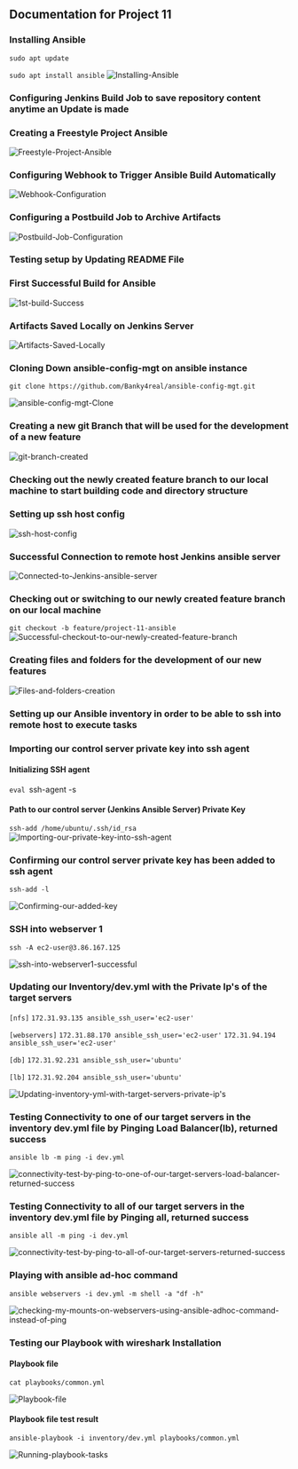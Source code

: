 ## **Documentation for Project 11**

### Installing Ansible
`sudo apt update`

`sudo apt install ansible`
![Installing-Ansible](./Images/Ansible-installation.png)

### Configuring Jenkins Build Job to save repository content anytime an Update is made

### Creating a Freestyle Project Ansible

![Freestyle-Project-Ansible](./Images/Freestyle-Project-Ansible-Created-on-Jenkins.png)

### Configuring Webhook to Trigger Ansible Build Automatically

![Webhook-Configuration](./Images/Webhook-successfully-created-to-trigger-ansible-build.png)

### Configuring a Postbuild Job to Archive Artifacts

![Postbuild-Job-Configuration](./Images/Configuring-a-postbuild-job-to-archive-all-our-artifacts.png)

### Testing setup by Updating README File

### First Successful Build for Ansible

![1st-build-Success](./Images/1st-build-Success.png)

### Artifacts Saved Locally on Jenkins Server

![Artifacts-Saved-Locally](./Images/Artifacts-saved-locally-on-Jenkins-Server.png)

### Cloning Down ansible-config-mgt on ansible instance
`git clone https://github.com/Banky4real/ansible-config-mgt.git`

![ansible-config-mgt-Clone](./Images/Successful-Clone-of-ansible-config-mgt-repo-on-ansible-instance.png)

### Creating a new git Branch that will be used for the development of a new feature

![git-branch-created](./Images/Created-a-new-git-branch.png)

### Checking out the newly created feature branch to our local machine to start building code and directory structure

### Setting up ssh host config

![ssh-host-config](./Images/Config-file-for-remote-connection-on-Local-Machine.png)

### Successful Connection to remote host Jenkins ansible server

![Connected-to-Jenkins-ansible-server](./Images/Successful-connection-to-our-Jenkins-ansible-server.png)

### Checking out or switching to our newly created feature branch on our local machine

`git checkout -b feature/project-11-ansible`
![Successful-checkout-to-our-newly-created-feature-branch](./Images/Successful-checkout-to-our-newly-created-feature-branch-on-local-machine.png)

### Creating files and folders for the development of our new features

![Files-and-folders-creation](./Images/Creating-our-files-and-folders-for-the-development-of-a-new-feature.png)

### Setting up our Ansible inventory in order to be able to ssh into remote host to execute tasks

### Importing our control server private key into ssh agent

#### Initializing SSH agent
`eval `ssh-agent -s` `

#### Path to our control server (Jenkins Ansible Server) Private Key
`ssh-add /home/ubuntu/.ssh/id_rsa`
![Importing-our-private-key-into-ssh-agent](./Images/Importing-our-private-key-into-ssh-agent.png)

### Confirming our control server private key has been added to ssh agent

`ssh-add -l`

![Confirming-our-added-key](./Images/Confirming-our-added-key.png)

### SSH into webserver 1

`ssh -A ec2-user@3.86.167.125`

![ssh-into-webserver1-successful](./Images/Successful-ssh-into-webserver-1.png)

### Updating our Inventory/dev.yml with the Private Ip's of the target servers

` [nfs] `
` 172.31.93.135 ansible_ssh_user='ec2-user' `

` [webservers] `
` 172.31.88.170 ansible_ssh_user='ec2-user' ` 
` 172.31.94.194 ansible_ssh_user='ec2-user' `

` [db] `
` 172.31.92.231 ansible_ssh_user='ubuntu' `

` [lb] `
` 172.31.92.204 ansible_ssh_user='ubuntu' `

![Updating-inventory-yml-with-target-servers-private-ip's](./Images/Updating-inventory-yml-with-target-servers-private-ip's.png)

### Testing Connectivity to one of our target servers in the inventory dev.yml file by Pinging Load Balancer(lb), returned success

`ansible lb -m ping -i dev.yml`

![connectivity-test-by-ping-to-one-of-our-target-servers-load-balancer-returned-success](./Images/connectivity-test-by-ping-to-one-of-our-target-servers-load-balancer-returned-success.png)

### Testing Connectivity to all of our target servers in the inventory dev.yml file by Pinging all, returned success

`ansible all -m ping -i dev.yml`

![connectivity-test-by-ping-to-all-of-our-target-servers-returned-success](./Images/connectivity-test-by-ping-to-all-of-our-target-servers-returned-success.png)

### Playing with ansible ad-hoc command

`ansible webservers -i dev.yml -m shell -a "df -h"`

![checking-my-mounts-on-webservers-using-ansible-adhoc-command-instead-of-ping](./Images/checking-my-mounts-on-webservers-using-shell-command-instead-of-ping.png)

### Testing our Playbook with wireshark Installation

#### Playbook file

`cat playbooks/common.yml`

![Playbook-file](./Images/Playbook-file.png)

#### Playbook file test result

`ansible-playbook -i inventory/dev.yml playbooks/common.yml`

![Running-playbook-tasks](./Images/Running-playbook-tasks.png)